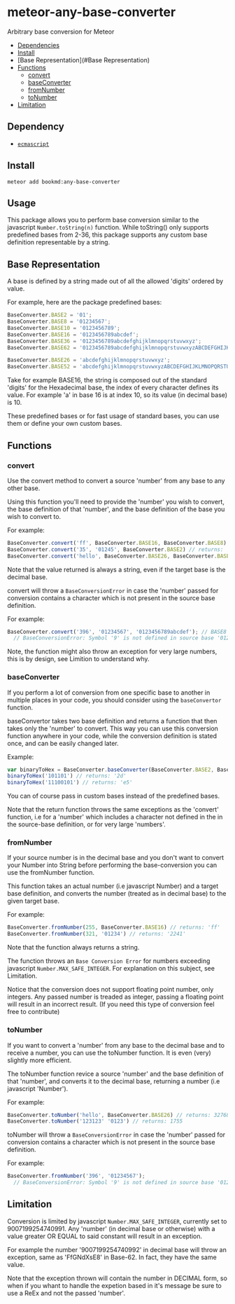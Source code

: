 # meteor-any-base-converter
Arbitrary base conversion for Meteor

* [Dependencies](#Dependencies)
* [Install](#Install)
* [Base Representation](#Base Representation)
* [Functions](#Functions)
  * [convert](#convert)
  * [baseConverter](#baseConverter)
  * [fromNumber](#fromNumber)
  * [toNumber](#toNumber)
* [Limitation](#Limitation)

## Dependency
* [`ecmascript`](https://atmospherejs.com/meteor/ecmascript)

## Install
`meteor add bookmd:any-base-converter`

## Usage
This package allows you to perform base conversion similar to the javascript `Number.toString(n)` function.
While toString() only supports predefined bases from 2-36, this package supports any custom base definition representable by a string.

## Base Representation
A base is defined by a string made out of all the allowed 'digits' ordered by value.

For example, here are the package predefined bases:
```javascript
BaseConverter.BASE2 = '01';
BaseConverter.BASE8 = '01234567';
BaseConverter.BASE10 = '0123456789';
BaseConverter.BASE16 = '0123456789abcdef';
BaseConverter.BASE36 = '0123456789abcdefghijklmnopqrstuvwxyz';
BaseConverter.BASE62 = '0123456789abcdefghijklmnopqrstuvwxyzABCDEFGHIJKLMNOPQRSTUVWXYZ';

BaseConverter.BASE26 = 'abcdefghijklmnopqrstuvwxyz';
BaseConverter.BASE52 = 'abcdefghijklmnopqrstuvwxyzABCDEFGHIJKLMNOPQRSTUVWXYZ';
```

Take for example BASE16, the string is composed out of the standard 'digits' for the Hexadecimal base, the index of every character
defines its value. For example 'a' in base 16 is at index 10, so its value (in decimal base) is 10.

These predefined bases or for fast usage of standard bases, you can use them or define your own custom bases.

## Functions
### convert
Use the convert method to convert a source 'number' from any base to any other base.

Using this function you'll need to provide the 'number' you wish to convert, the base definition of that 'number',
and the base definition of the base you wish to convert to.

For example:
```javascript
BaseConverter.convert('ff', BaseConverter.BASE16, BaseConverter.BASE8) // returns: '377'
BaseConverter.convert('35', '01245', BaseConverter.BASE2) // returns: '10111'
BaseConverter.convert('hello', BaseConverter.BASE26, BaseConverter.BASE10) // returns: '8029422'
```
Note that the value returned is always a string, even if the target base is the decimal base.

convert will throw a `BaseConversionError` in case the 'number' passed for conversion contains a character which is
not present in the source base definition.

For example:
```javascript
BaseConverter.convert('396', '01234567', '0123456789abcdef'); // BASE8 to BASE16
  // BaseConversionError: Symbol '9' is not defined in source base '01234567'
```

Note, the function might also throw an exception for very large numbers, this is by design, see Limition to understand
why.

### baseConverter
If you perform a lot of conversion from one specific base to another in multiple places in your code,
you should consider using the `baseConvertor` function.

baseConvertor takes two base definition and returns a function that then takes only the 'number' to convert.
This way you can use this conversion function anywhere in your code, while the conversion definition is stated once,
and can be easily changed later.

Example:
```javascript
var binaryToHex = BaseConverter.baseConverter(BaseConverter.BASE2, BaseConverter.BASE16)
binaryToHex('101101') // returns: '2d'
binaryToHex('11100101') // returns: 'e5'
```
You can of course pass in custom bases instead of the predefined bases.

Note that the return function throws the same exceptions as the 'convert' function, i.e for a 'number' which includes
a character not defined in the in the source-base definition, or for very large 'numbers'.

### fromNumber
If your source number is in the decimal base and you don't want to convert your Number into String before performing
the base-conversion you can use the fromNumber function.

This function takes an actual number (i.e javascript Number) and a target base definition, and converts the number
(treated as in decimal base) to the given target base.

For example:
```javascript
BaseConverter.fromNumber(255, BaseConverter.BASE16) // returns: 'ff'
BaseConverter.fromNumber(321, '01234') // returns: '2241'
```
Note that the function always returns a string.

The function throws an `Base Conversion Error` for numbers exceeding javascript `Number.MAX_SAFE_INTEGER`.
For explanation on this subject, see Limitation.

Notice that the conversion does not support floating point number, only integers. Any passed number is treaded  as
integer, passing a floating point will result in an incorrect result.
(If you need this type of conversion feel free to contribute)

### toNumber
If you want to convert a 'number' from any base to the decimal base and to receive a number, you can use the toNumber function.
It is even (very) slightly more efficient.

The toNumber function revice a source 'number' and the base definition of that 'number', and converts it to the decimal
base, returning a number (i.e javascript 'Number').

For example:
```javascript
BaseConverter.toNumber('hello', BaseConverter.BASE26) // returns: 3276872
BaseConverter.toNumber('123123' '0123') // returns: 1755
```

toNumber will throw a `BaseConversionError` in case the 'number' passed for conversion contains a character which is
not present in the source base definition.

For example:
```javascript
BaseConverter.fromNumber('396', '01234567');
  // BaseConversionError: Symbol '9' is not defined in source base '01234567'
```

## Limitation
Conversion is limited by javascript `Number.MAX_SAFE_INTEGER`, currently set to 9007199254740991.
Any 'number' (in decimal base or otherwise) with a value greater OR EQUAL to said constant will result in an exception.

For example the number '9007199254740992' in decimal base will throw an exception, same as
'FfGNdXsE8' in Base-62. In fact, they have the same value.

Note that the exception thrown will contain the number in DECIMAL form, so when if you whant to handle
the expetion based in it's message be sure to use a ReEx and not the passed 'number'.
